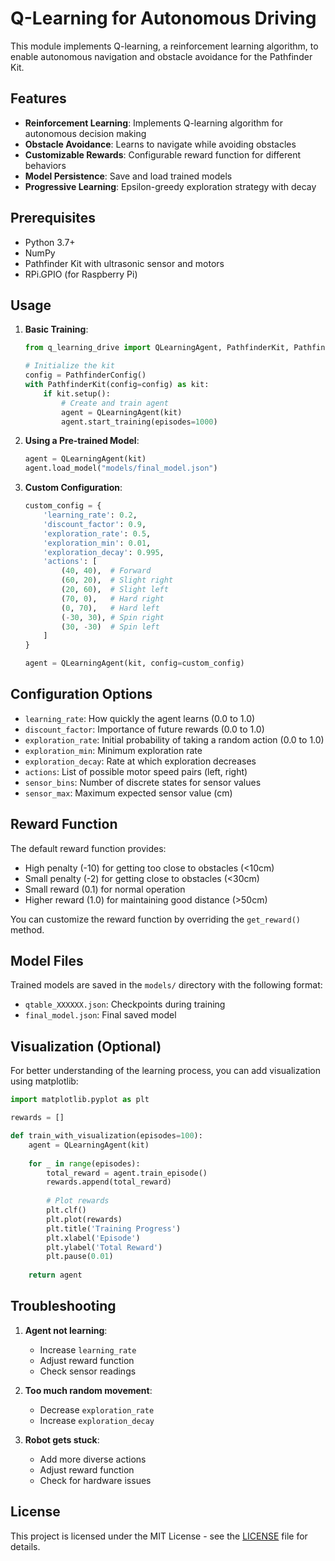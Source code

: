 # Q-Learning for Autonomous Driving

This module implements Q-learning, a reinforcement learning algorithm, to enable autonomous navigation and obstacle avoidance for the Pathfinder Kit.

## Features

- **Reinforcement Learning**: Implements Q-learning algorithm for autonomous decision making
- **Obstacle Avoidance**: Learns to navigate while avoiding obstacles
- **Customizable Rewards**: Configurable reward function for different behaviors
- **Model Persistence**: Save and load trained models
- **Progressive Learning**: Epsilon-greedy exploration strategy with decay

## Prerequisites

- Python 3.7+
- NumPy
- Pathfinder Kit with ultrasonic sensor and motors
- RPi.GPIO (for Raspberry Pi)

## Usage

1. **Basic Training**:
   ```python
   from q_learning_drive import QLearningAgent, PathfinderKit, PathfinderConfig
   
   # Initialize the kit
   config = PathfinderConfig()
   with PathfinderKit(config=config) as kit:
       if kit.setup():
           # Create and train agent
           agent = QLearningAgent(kit)
           agent.start_training(episodes=1000)
   ```

2. **Using a Pre-trained Model**:
   ```python
   agent = QLearningAgent(kit)
   agent.load_model("models/final_model.json")
   ```

3. **Custom Configuration**:
   ```python
   custom_config = {
       'learning_rate': 0.2,
       'discount_factor': 0.9,
       'exploration_rate': 0.5,
       'exploration_min': 0.01,
       'exploration_decay': 0.995,
       'actions': [
           (40, 40),  # Forward
           (60, 20),  # Slight right
           (20, 60),  # Slight left
           (70, 0),   # Hard right
           (0, 70),   # Hard left
           (-30, 30), # Spin right
           (30, -30)  # Spin left
       ]
   }
   
   agent = QLearningAgent(kit, config=custom_config)
   ```

## Configuration Options

- `learning_rate`: How quickly the agent learns (0.0 to 1.0)
- `discount_factor`: Importance of future rewards (0.0 to 1.0)
- `exploration_rate`: Initial probability of taking a random action (0.0 to 1.0)
- `exploration_min`: Minimum exploration rate
- `exploration_decay`: Rate at which exploration decreases
- `actions`: List of possible motor speed pairs (left, right)
- `sensor_bins`: Number of discrete states for sensor values
- `sensor_max`: Maximum expected sensor value (cm)

## Reward Function

The default reward function provides:
- High penalty (-10) for getting too close to obstacles (<10cm)
- Small penalty (-2) for getting close to obstacles (<30cm)
- Small reward (0.1) for normal operation
- Higher reward (1.0) for maintaining good distance (>50cm)

You can customize the reward function by overriding the `get_reward()` method.

## Model Files

Trained models are saved in the `models/` directory with the following format:
- `qtable_XXXXXX.json`: Checkpoints during training
- `final_model.json`: Final saved model

## Visualization (Optional)

For better understanding of the learning process, you can add visualization using matplotlib:

```python
import matplotlib.pyplot as plt

rewards = []

def train_with_visualization(episodes=100):
    agent = QLearningAgent(kit)
    
    for _ in range(episodes):
        total_reward = agent.train_episode()
        rewards.append(total_reward)
        
        # Plot rewards
        plt.clf()
        plt.plot(rewards)
        plt.title('Training Progress')
        plt.xlabel('Episode')
        plt.ylabel('Total Reward')
        plt.pause(0.01)
    
    return agent
```

## Troubleshooting

1. **Agent not learning**:
   - Increase `learning_rate`
   - Adjust reward function
   - Check sensor readings

2. **Too much random movement**:
   - Decrease `exploration_rate`
   - Increase `exploration_decay`

3. **Robot gets stuck**:
   - Add more diverse actions
   - Adjust reward function
   - Check for hardware issues

## License

This project is licensed under the MIT License - see the [LICENSE](../LICENSE) file for details.
